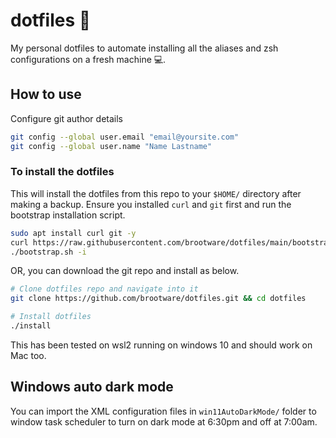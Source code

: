 # dotfiles 🧰

My personal dotfiles to automate installing all the aliases and zsh configurations on a fresh machine 💻.


## How to use

Configure git author details

```zsh
git config --global user.email "email@yoursite.com"
git config --global user.name "Name Lastname"
```

### To install the dotfiles

This will install the dotfiles from this repo to your `$HOME/` directory after making a backup.
Ensure you installed `curl` and `git` first and run the bootstrap installation script.

```zsh
sudo apt install curl git -y
curl https://raw.githubusercontent.com/brootware/dotfiles/main/bootstrap.sh > bootstrap.sh && chmod +x bootstrap.sh
./bootstrap.sh -i
```

OR, you can download the git repo and install as below.

```zsh
# Clone dotfiles repo and navigate into it
git clone https://github.com/brootware/dotfiles.git && cd dotfiles

# Install dotfiles
./install
```

This has been tested on wsl2 running on windows 10 and should work on Mac too.

## Windows auto dark mode

You can import the XML configuration files in `win11AutoDarkMode/` folder to window task scheduler to turn on dark mode at 6:30pm and off at 7:00am.
